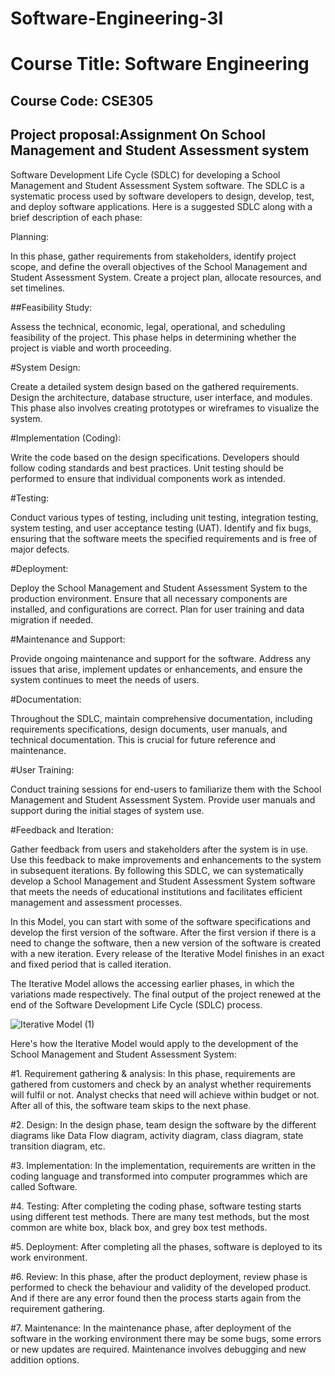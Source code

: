 # Software-Engineering-3I

# Course Title: Software Engineering
## Course Code: CSE305
## Project proposal:Assignment On School Management and Student Assessment system

Software Development Life Cycle (SDLC) for developing a School Management and Student Assessment System software. The SDLC is a systematic process used by software developers to design, develop, test, and deploy software applications. Here is a suggested SDLC along with a brief description of each phase:

Planning:

In this phase, gather requirements from stakeholders, identify project scope, and define the overall objectives of the School Management and Student Assessment System. Create a project plan, allocate resources, and set timelines.

##Feasibility Study:

Assess the technical, economic, legal, operational, and scheduling feasibility of the project. This phase helps in determining whether the project is viable and worth proceeding.

#System Design:

Create a detailed system design based on the gathered requirements. Design the architecture, database structure, user interface, and modules. This phase also involves creating prototypes or wireframes to visualize the system.

#Implementation (Coding):

Write the code based on the design specifications. Developers should follow coding standards and best practices. Unit testing should be performed to ensure that individual components work as intended.

#Testing:

Conduct various types of testing, including unit testing, integration testing, system testing, and user acceptance testing (UAT). Identify and fix bugs, ensuring that the software meets the specified requirements and is free of major defects.

#Deployment:

Deploy the School Management and Student Assessment System to the production environment. Ensure that all necessary components are installed, and configurations are correct. Plan for user training and data migration if needed.

#Maintenance and Support:

Provide ongoing maintenance and support for the software. Address any issues that arise, implement updates or enhancements, and ensure the system continues to meet the needs of users.

#Documentation:

Throughout the SDLC, maintain comprehensive documentation, including requirements specifications, design documents, user manuals, and technical documentation. This is crucial for future reference and maintenance.

#User Training:

Conduct training sessions for end-users to familiarize them with the School Management and Student Assessment System. Provide user manuals and support during the initial stages of system use.

#Feedback and Iteration:

Gather feedback from users and stakeholders after the system is in use. Use this feedback to make improvements and enhancements to the system in subsequent iterations.
By following this SDLC, we can systematically develop a School Management and Student Assessment System software that meets the needs of educational institutions and facilitates efficient management and assessment processes.

In this Model, you can start with some of the software specifications and develop the first version of the software. After the first version if there is a need to change the software, then a new version of the software is created with a new iteration. Every release of the Iterative Model finishes in an exact and fixed period that is called iteration.

The Iterative Model allows the accessing earlier phases, in which the variations made respectively. The final output of the project renewed at the end of the Software Development Life Cycle (SDLC) process.


![Iterative Model (1)](https://github.com/saahadat/Software-Engineering-3I/assets/72408859/f59c3285-1b35-4a7c-8e67-3391351dd2df)



Here's how the Iterative Model would apply to the development of the School Management and Student Assessment System:

#1. Requirement gathering & analysis: In this phase, requirements are gathered from customers and check by an analyst whether requirements will fulfil or not. Analyst checks that need will achieve within budget or not. After all of this, the software team skips to the next phase.

#2. Design: In the design phase, team design the software by the different diagrams like Data Flow diagram, activity diagram, class diagram, state transition diagram, etc.
   
#3. Implementation: In the implementation, requirements are written in the coding language and transformed into computer programmes which are called Software.

#4. Testing: After completing the coding phase, software testing starts using different test methods. There are many test methods, but the most common are white box, black box, and grey box test methods.

#5. Deployment: After completing all the phases, software is deployed to its work environment.

#6. Review: In this phase, after the product deployment, review phase is performed to check the behaviour and validity of the developed product. And if there are any error found then the process starts again from the requirement gathering.

#7. Maintenance: In the maintenance phase, after deployment of the software in the working environment there may be some bugs, some errors or new updates are required. Maintenance involves debugging and new addition options.

